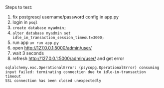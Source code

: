 Steps to test:

1. fix postgresql username/password config in app.py
2. login in `psql`
2. `create database myadmin;`
3. `alter database myadmin set idle_in_transaction_session_timeout=3000;`
4. run app `uv run app.py`
5. open http://127.0.0.1:5000/admin/user/
6. wait 3 seconds
7. refresh http://127.0.0.1:5000/admin/user/ and get error
```
sqlalchemy.exc.OperationalError: (psycopg.OperationalError) consuming input failed: terminating connection due to idle-in-transaction timeout
SSL connection has been closed unexpectedly
```